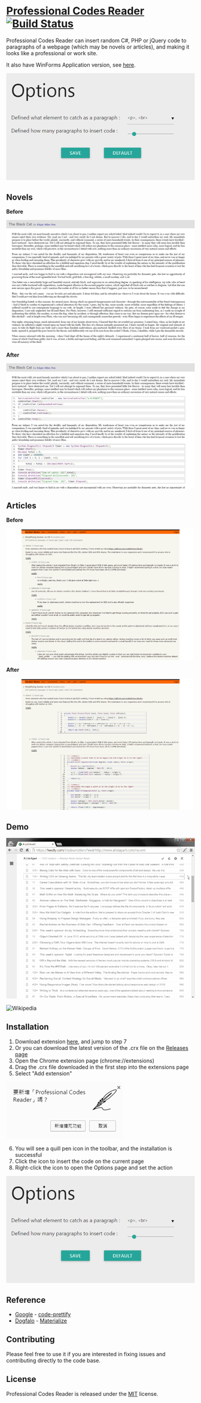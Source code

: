 # [Professional Codes Reader](https://chrome.google.com/webstore/detail/professional-codes-reader/bmiklhlglhkagnpamkmdhgpbiolnbgac) [![Build Status](https://travis-ci.org/Jasonnor/Professional-Codes-Reader.svg?branch=v1.0.3)](https://travis-ci.org/Jasonnor/Professional-Codes-Reader)

Professional Codes Reader can insert random C#, PHP or jQuery code to paragraphs of a webpage (which may be novels or articles), and making it looks like a professional or work site.

It also have WinForms Application version, see [here](/WinForms-Application/).

![Options](/Example/options.png)

## Novels

**Before**

![Before](/Example/novel-before.png)

**After**

![After](/Example/novel-after.png)

## Articles

**Before**

![Before](/Example/article-before.png)

**After**

![After](/Example/article-after.png)

## Demo

![Feedly](/Example/demo-feedly.gif)

![Wikipedia](/Example/demo-wikipedia.gif)

## Installation

1. Download extension [here](https://chrome.google.com/webstore/detail/professional-codes-reader/bmiklhlglhkagnpamkmdhgpbiolnbgac), and jump to step 7
2. Or you can download the latest version of the .crx file on the [Releases page](https://github.com/Jasonnor/Professional-Codes-Reader/releases)
3. Open the Chrome extension page (chrome://extensions)
4. Drag the .crx file downloaded in the first step into the extensions page
5. Select "Add extension"

![Add-Extension](/Example/add-extension.png)

6. You will see a quill pen icon in the toolbar, and the installation is successful
7. Click the icon to insert the code on the current page
8. Right-click the icon to open the Options page and set the action

![Options](/Example/options.png)

## Reference

+ [Google](https://github.com/google) - [code-prettify](https://github.com/google/code-prettify)
+ [Dogfalo](https://github.com/Dogfalo) - [Materialize](https://github.com/dogfalo/materialize/)

## Contributing

Please feel free to use it if you are interested in fixing issues and contributing directly to the code base.

## License

Professional Codes Reader is released under the [MIT](/LICENSE) license.
